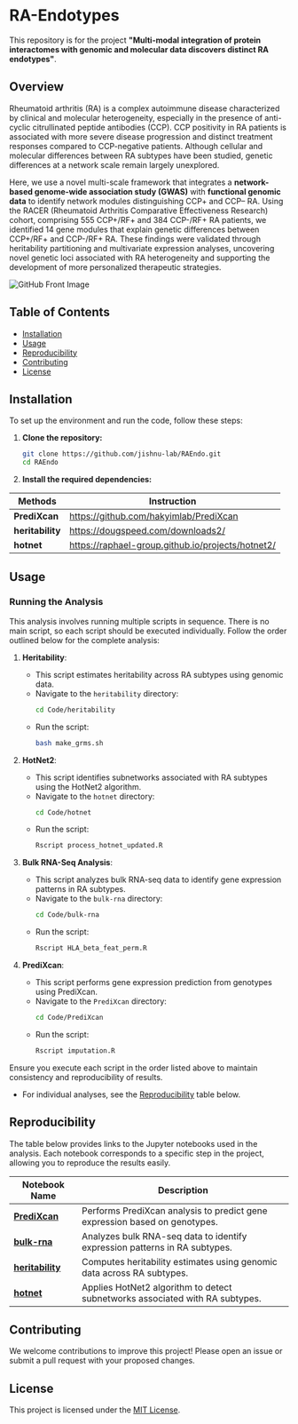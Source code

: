 
# RA-Endotypes

This repository is for the project **"Multi-modal integration of protein interactomes with genomic and molecular data discovers distinct RA endotypes"**.

## Overview

Rheumatoid arthritis (RA) is a complex autoimmune disease characterized by clinical and molecular heterogeneity, especially in the presence of anti-cyclic citrullinated peptide antibodies (CCP). CCP positivity in RA patients is associated with more severe disease progression and distinct treatment responses compared to CCP-negative patients. Although cellular and molecular differences between RA subtypes have been studied, genetic differences at a network scale remain largely unexplored.

Here, we use a novel multi-scale framework that integrates a **network-based genome-wide association study (GWAS)** with **functional genomic data** to identify network modules distinguishing CCP+ and CCP– RA. Using the RACER (Rheumatoid Arthritis Comparative Effectiveness Research) cohort, comprising 555 CCP+/RF+ and 384 CCP-/RF+ RA patients, we identified 14 gene modules that explain genetic differences between CCP+/RF+ and CCP-/RF+ RA. These findings were validated through heritability partitioning and multivariate expression analyses, uncovering novel genetic loci associated with RA heterogeneity and supporting the development of more personalized therapeutic strategies.

![GitHub Front Image](https://github.com/user-attachments/assets/d1a68c65-4379-4726-b8c3-884a0cfaba9c)

## Table of Contents

- [Installation](#installation)
- [Usage](#usage)
- [Reproducibility](#reproducibility)
- [Contributing](#contributing)
- [License](#license)

## Installation

To set up the environment and run the code, follow these steps:

1. **Clone the repository:**
   ```bash
   git clone https://github.com/jishnu-lab/RAEndo.git
   cd RAEndo
   ```
2. **Install the required dependencies:**
   
| Methods                          | Instruction                                                 |
|----------------------------------------|-------------------------------------------------------------|
| **PrediXcan** | https://github.com/hakyimlab/PrediXcan           |
| **heritability**| https://dougspeed.com/downloads2/              |
| **hotnet** | https://raphael-group.github.io/projects/hotnet2/       |

## Usage

### Running the Analysis

This analysis involves running multiple scripts in sequence. There is no main script, so each script should be executed individually. Follow the order outlined below for the complete analysis:

1. **Heritability**: 
   - This script estimates heritability across RA subtypes using genomic data.
   - Navigate to the `heritability` directory:
     ```bash
     cd Code/heritability
     ```
   - Run the script:
     ```bash
     bash make_grms.sh
     
     ```

2. **HotNet2**: 
   - This script identifies subnetworks associated with RA subtypes using the HotNet2 algorithm.
   - Navigate to the `hotnet` directory:
     ```bash
     cd Code/hotnet
     ```
   - Run the script:
     ```bash
     Rscript process_hotnet_updated.R
     ```

3. **Bulk RNA-Seq Analysis**: 
   - This script analyzes bulk RNA-seq data to identify gene expression patterns in RA subtypes.
   - Navigate to the `bulk-rna` directory:
     ```bash
     cd Code/bulk-rna
     ```
   - Run the script:
     ```bash
     Rscript HLA_beta_feat_perm.R
     ```

4. **PrediXcan**: 
   - This script performs gene expression prediction from genotypes using PrediXcan.
   - Navigate to the `PrediXcan` directory:
     ```bash
     cd Code/PrediXcan
     ```
   - Run the script:
     ```bash
     Rscript imputation.R
     ```

Ensure you execute each script in the order listed above to maintain consistency and reproducibility of results.

- For individual analyses, see the [Reproducibility](#reproducibility) table below.

## Reproducibility

The table below provides links to the Jupyter notebooks used in the analysis. Each notebook corresponds to a specific step in the project, allowing you to reproduce the results easily.


| Notebook Name                          | Description                                                 |
|----------------------------------------|-------------------------------------------------------------|
| [**PrediXcan**](https://github.com/jishnu-lab/RAEndo/tree/main/Code/PrediXcan) | Performs PrediXcan analysis to predict gene expression based on genotypes.            |
| [**bulk-rna**](https://github.com/jishnu-lab/RAEndo/tree/main/Code/bulk-rna) | Analyzes bulk RNA-seq data to identify expression patterns in RA subtypes.            |
| [**heritability**](https://github.com/jishnu-lab/RAEndo/tree/main/Code/heritability) | Computes heritability estimates using genomic data across RA subtypes.               |
| [**hotnet**](https://github.com/jishnu-lab/RAEndo/tree/main/Code/hotnet) | Applies HotNet2 algorithm to detect subnetworks associated with RA subtypes.         |

## Contributing

We welcome contributions to improve this project! Please open an issue or submit a pull request with your proposed changes.

## License

This project is licensed under the [MIT License](LICENSE).
